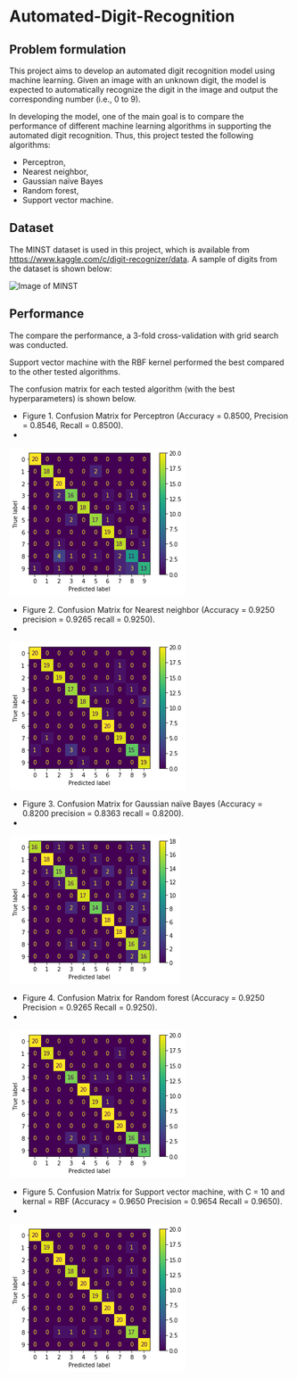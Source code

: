 # Automated-Digit-Recognition

## Problem formulation
This project aims to develop an automated digit recognition model using machine learning. Given an image with an unknown digit, the model is expected to automatically recognize the digit in the image and output the corresponding number (i.e., 0 to 9).

In developing the model, one of the main goal is to compare the performance of different machine learning algorithms in supporting the automated digit recognition. Thus, this project tested the following algorithms:
* Perceptron,
* Nearest neighbor,
* Gaussian naïve Bayes
* Random forest,
* Support vector machine.

## Dataset
The MINST dataset is used in this project, which is available from https://www.kaggle.com/c/digit-recognizer/data.
A sample of digits from the dataset is shown below:

![Image of MINST](https://upload.wikimedia.org/wikipedia/commons/2/27/MnistExamples.png)

## Performance
The compare the performance, a 3-fold cross-validation with grid search was conducted.

Support vector machine with the RBF kernel performed the best compared to the other tested algorithms.

The confusion matrix for each tested algorithm (with the best hyperparameters) is shown below.

* Figure 1. Confusion Matrix for Perceptron (Accuracy = 0.8500, Precision = 0.8546, Recall = 0.8500).
* 
![Image of Perceptron](https://github.com/ruuuiiiii/Automated-Digit-Recognition/blob/main/Results/Perceptron.png?raw=true)

* Figure 2. Confusion Matrix for Nearest neighbor (Accuracy = 0.9250 precision = 0.9265 recall = 0.9250).
* 
![Image of RF](https://github.com/ruuuiiiii/Automated-Digit-Recognition/blob/main/Results/KNN.png?raw=true)

* Figure 3. Confusion Matrix for Gaussian naïve Bayes (Accuracy = 0.8200 precision = 0.8363 recall = 0.8200).
* 
![Image of RF](https://github.com/ruuuiiiii/Automated-Digit-Recognition/blob/main/Results/GNB.png?raw=true)

* Figure 4. Confusion Matrix for Random forest (Accuracy = 0.9250 Precision = 0.9265 Recall = 0.9250).
* 
![Image of RF](https://github.com/ruuuiiiii/Automated-Digit-Recognition/blob/main/Results/RF.png?raw=true)

* Figure 5. Confusion Matrix for Support vector machine, with C = 10 and kernal = RBF (Accuracy = 0.9650 Precision = 0.9654 Recall = 0.9650).
* 
![Image of SVM](https://github.com/ruuuiiiii/Automated-Digit-Recognition/blob/main/Results/SVM.png?raw=true)
